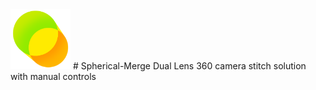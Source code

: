 <img src="https://github.com/Rubinhuang9239/Spherical-Merge/blob/master/icon.png" width="96"/>
# Spherical-Merge
Dual Lens 360 camera stitch solution with manual controls

